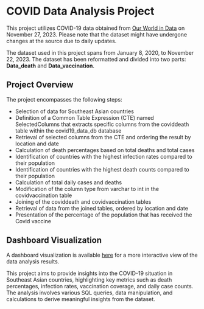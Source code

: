 # COVID Data Analysis Project

This project utilizes COVID-19 data obtained from [Our World in Data](https://ourworldindata.org/covid-deaths)  on November 27, 2023. Please note that the dataset might have undergone changes at the source due to daily updates.

The dataset used in this project spans from January 8, 2020, to November 22, 2023. The dataset has been reformatted and divided into two parts: **Data_death** and **Data_vaccination**.

## Project Overview

The project encompasses the following steps:

- Selection of data for Southeast Asian countries
- Definition of a Common Table Expression (CTE) named SelectedColumns that extracts specific columns from the coviddeath table within the covid19_data_db database
- Retrieval of selected columns from the CTE and ordering the result by location and date
- Calculation of death percentages based on total deaths and total cases
- Identification of countries with the highest infection rates compared to their population
- Identification of countries with the highest death counts compared to their population
- Calculation of total daily cases and deaths
- Modification of the column type from varchar to int in the covidvaccination table
- Joining of the coviddeath and covidvaccination tables
- Retrieval of data from the joined tables, ordered by location and date
- Presentation of the percentage of the population that has received the Covid vaccine

## Dashboard Visualization

A dashboard visualization is available [here](https://lookerstudio.google.com/reporting/e73f0bab-0ec5-4bc7-a156-b755a1d4be64/page/rpjjD/edit) for a more interactive view of the data analysis results.

This project aims to provide insights into the COVID-19 situation in Southeast Asian countries, highlighting key metrics such as death percentages, infection rates, vaccination coverage, and daily case counts. The analysis involves various SQL queries, data manipulation, and calculations to derive meaningful insights from the dataset.
